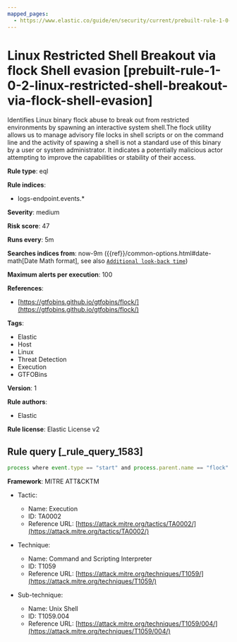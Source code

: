 ```yaml
---
mapped_pages:
  - https://www.elastic.co/guide/en/security/current/prebuilt-rule-1-0-2-linux-restricted-shell-breakout-via-flock-shell-evasion.html
---
```


# Linux Restricted Shell Breakout via flock Shell evasion [prebuilt-rule-1-0-2-linux-restricted-shell-breakout-via-flock-shell-evasion]

Identifies Linux binary flock abuse to break out from restricted environments by spawning an interactive system shell.The flock utility allows us to manage advisory file locks in shell scripts or on the command line and the activity of spawing a shell is not a standard use of this binary by a user or system administrator. It indicates a potentially malicious actor attempting to improve the capabilities or stability of their access.

**Rule type**: eql

**Rule indices**:

* logs-endpoint.events.*

**Severity**: medium

**Risk score**: 47

**Runs every**: 5m

**Searches indices from**: now-9m ({{ref}}/common-options.html#date-math[Date Math format], see also [`Additional look-back time`](docs-content://solutions/security/detect-and-alert/create-detection-rule.md#rule-schedule))

**Maximum alerts per execution**: 100

**References**:

* [https://gtfobins.github.io/gtfobins/flock/](https://gtfobins.github.io/gtfobins/flock/)

**Tags**:

* Elastic
* Host
* Linux
* Threat Detection
* Execution
* GTFOBins

**Version**: 1

**Rule authors**:

* Elastic

**Rule license**: Elastic License v2

## Rule query [_rule_query_1583]

```js
process where event.type == "start" and process.parent.name == "flock" and process.parent.args == "-u" and process.parent.args == "/" and process.parent.args in ("/bin/sh", "/bin/bash", "/bin/dash", "sh", "bash", "dash") and process.name in ("bash", "dash", "sh")
```

**Framework**: MITRE ATT&CKTM

* Tactic:

    * Name: Execution
    * ID: TA0002
    * Reference URL: [https://attack.mitre.org/tactics/TA0002/](https://attack.mitre.org/tactics/TA0002/)

* Technique:

    * Name: Command and Scripting Interpreter
    * ID: T1059
    * Reference URL: [https://attack.mitre.org/techniques/T1059/](https://attack.mitre.org/techniques/T1059/)

* Sub-technique:

    * Name: Unix Shell
    * ID: T1059.004
    * Reference URL: [https://attack.mitre.org/techniques/T1059/004/](https://attack.mitre.org/techniques/T1059/004/)



